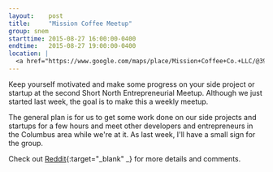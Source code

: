 ```yaml
---
layout:    post
title:     "Mission Coffee Meetup"
group: snem
starttime: 2015-08-27 16:00:00-0400
endtime:   2015-08-27 19:00:00-0400
location: |
  <a href="https://www.google.com/maps/place/Mission+Coffee+Co.+LLC/@39.9805566,-83.0046931,19.5z/data=!4m2!3m1!1s0x0000000000000000:0x0c6fccff56e2d8df!6m1!1e1" target="_blank">Mission Coffee, 11 Price Ave, Columbus, OH 43201</a>
---
```


Keep yourself motivated and make some progress on your side project or startup at the second Short North Entrepreneurial Meetup. Although we just started last week, the goal is to make this a weekly meetup.

The general plan is for us to get some work done on our side projects and startups for a few hours and meet other developers and entrepreneurs in the Columbus area while we're at it. As last week, I'll have a small sign for the group.

Check out [Reddit](https://www.reddit.com/r/ColumbusIT/comments/3i9z1l/short_north_entrepreneurial_meetup_thursday/){:target="_blank" _} for more details and comments.
